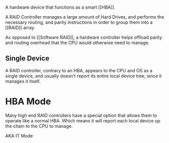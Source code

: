 A hardware device that functions as a smart [[HBA]].

A RAID Controller manages a large amount of Hard Drives, and performs the necessary routing, and parity instructions in order to group them into a [[RAID]] array.

As opposed to [[Software RAID]], a hardware controller helps offload parity and routing overhead that the CPU would otherwise need to manage.

## Single Device
A RAID controller, contrary to an HBA, appears to the CPU and OS as a single device, and usually doesn’t report its entire local device tree, since it manages it itself.

# HBA Mode
Many high end RAID controllers have a special option that allows them to operate like a normal HBA. Which means it will report each local device up the chain to the CPU to manage.

AKA IT Mode
